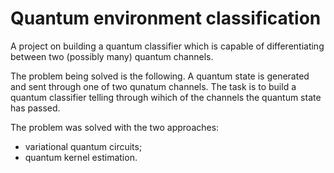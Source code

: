 # Quantum environment classification
A project on building a quantum classifier which is capable of differentiating between two (possibly many) quantum channels.

The problem being solved is the following.
A quantum state is generated and sent through one of two qunatum channels.
The task is to build a quantum classifier telling through wihich of the channels the quantum state has passed.

The problem was solved with the two approaches:
- variational quantum circuits;
- quantum kernel estimation.
